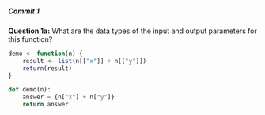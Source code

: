 ##### Commit 1

**Question 1a:** What are the data types of the input and output parameters for this function?

```R
demo <- function(n) {
    result <- list(n[["x"]] + n[["y"]])
    return(result)
}
```

```Python
def demo(n):
    answer = {n["x"] + n["y"]}
    return answer
```

